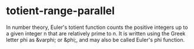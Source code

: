 # totient-range-parallel
In number theory, Euler's totient function counts the positive integers up to a given integer n that are relatively prime to n. It is written using the Greek letter phi as &amp;varphi; or &amp;phi;, and may also be called Euler's phi function.
